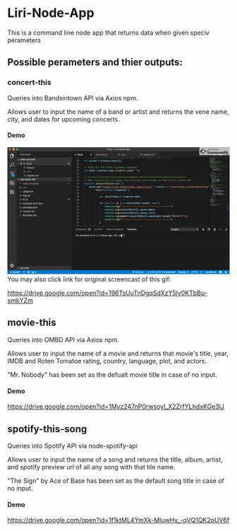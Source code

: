 # Liri-Node-App
This is a command line node app that returns data when given speciv perameters

## Possible perameters and thier outputs:

### concert-this
Queries into Bandsintown API via Axios npm.

Allows user to input the name of a band or artist and returns the vene name, city, and dates for upcoming concerts.

#### Demo
<img src="https://github.com/efinfl/Liri-Node-App/blob/master/concert-this demo.gif">
You may also click link for original screencast of this gif: 

https://drive.google.com/open?id=196TsUuTnDgqSdXzY5ly0KTbBu-smkYZm


## movie-this
Queries into OMBD API via Axios npm.

Allows user to input the name of a movie and returns that movie's title, year, IMDB and Roten Tomatoe rating, country, language, plot, and actors.

"Mr. Nobody" has been set as the defualt movie title in case of no input.

#### Demo
https://drive.google.com/open?id=1Myz247nP0rwsoyl_X2ZrfYLhdxKGe3lJ

## spotify-this-song
Queries into Spotify API via node-spotify-api

Allows user to input the name of a song and returns the title, album, artist, and spotify preview url of all any song with that tile name.

"The Sign" by Ace of Base has been set as the default song title in case of no input.

#### Demo
https://drive.google.com/open?id=1f1ktML4YmXk-MluwHv_-qVQ1QK2pUV6f
